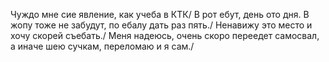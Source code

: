 Чуждо мне сие явление, как учеба в КТК/
В рот ебут, день ото дня. В жопу тоже не забудут, по ебалу дать раз пять./
Ненавижу это место и хочу скорей съебать./
Меня надеюсь, очень скоро переедет самосвал, а иначе шею сучкам, переломаю и я сам./
